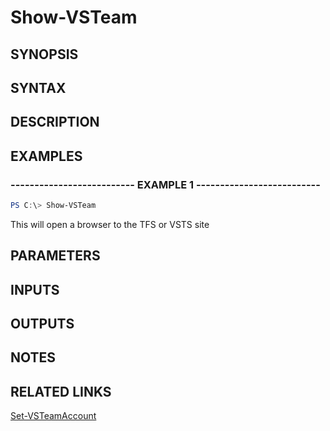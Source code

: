 <!-- #include "./common/header.md" -->

# Show-VSTeam

## SYNOPSIS

<!-- #include "./synopsis/Show-VSTeam.md" -->

## SYNTAX

## DESCRIPTION

<!-- #include "./synopsis/Show-VSTeam.md" -->

## EXAMPLES

### -------------------------- EXAMPLE 1 --------------------------

```PowerShell
PS C:\> Show-VSTeam
```

This will open a browser to the TFS or VSTS site

## PARAMETERS

## INPUTS

## OUTPUTS

## NOTES

## RELATED LINKS

[Set-VSTeamAccount](Set-VSTeamAccount.md)
